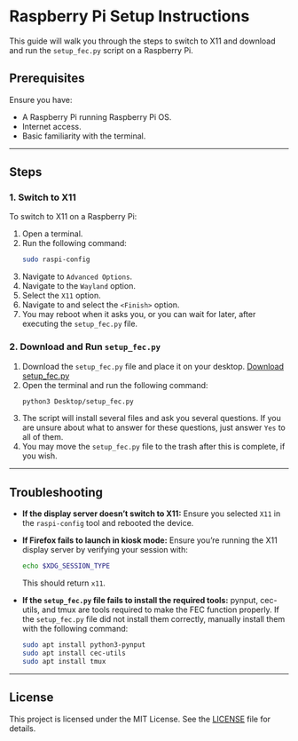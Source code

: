 # Raspberry Pi Setup Instructions

This guide will walk you through the steps to switch to X11 and download and run the `setup_fec.py` script on a Raspberry Pi.

## Prerequisites

Ensure you have:
- A Raspberry Pi running Raspberry Pi OS.
- Internet access.
- Basic familiarity with the terminal.

---

## Steps

### 1. Switch to X11

To switch to X11 on a Raspberry Pi:

1. Open a terminal.
2. Run the following command:
   ```bash
   sudo raspi-config
   ```
3. Navigate to `Advanced Options`.
4. Navigate to the `Wayland` option.
5. Select the `X11` option.
6. Navigate to and select the `<Finish>` option.
7. You may reboot when it asks you, or you can wait for later, after executing the `setup_fec.py` file.


### 2. Download and Run `setup_fec.py`

1. Download the `setup_fec.py` file and place it on your desktop.
[Download setup_fec.py](helper_scripts/setup_fec.py)
2. Open the terminal and run the following command:
   ```bash
   python3 Desktop/setup_fec.py
   ```
3. The script will install several files and ask you several questions. If you are unsure about what to answer for these questions, just answer `Yes` to all of them.
4. You may move the `setup_fec.py` file to the trash after this is complete, if you wish.

---

## Troubleshooting

- **If the display server doesn’t switch to X11:**
  Ensure you selected `X11` in the `raspi-config` tool and rebooted the device.

- **If Firefox fails to launch in kiosk mode:**
  Ensure you’re running the X11 display server by verifying your session with:
  ```bash
  echo $XDG_SESSION_TYPE
  ```
  This should return `x11`.

- **If the `setup_fec.py` file fails to install the required tools:**
  pynput, cec-utils, and tmux are tools required to make the FEC function properly.
  If the `setup_fec.py` file did not install them correctly, manually install them with the following command:
  ```bash
  sudo apt install python3-pynput
  sudo apt install cec-utils
  sudo apt install tmux
  ```

---

## License

This project is licensed under the MIT License. See the [LICENSE](LICENSE) file for details.
